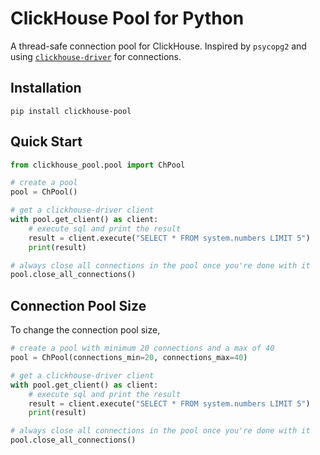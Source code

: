 # ClickHouse Pool for Python

A thread-safe connection pool for ClickHouse. Inspired by `psycopg2` and using
[`clickhouse-driver`](https://github.com/mymarilyn/clickhouse-driver) for
connections.

## Installation

`pip install clickhouse-pool`

## Quick Start

```python
from clickhouse_pool.pool import ChPool

# create a pool
pool = ChPool()

# get a clickhouse-driver client
with pool.get_client() as client:
    # execute sql and print the result
    result = client.execute("SELECT * FROM system.numbers LIMIT 5")
    print(result)

# always close all connections in the pool once you're done with it
pool.close_all_connections()
```

## Connection Pool Size

To change the connection pool size,

```python
# create a pool with minimum 20 connections and a max of 40
pool = ChPool(connections_min=20, connections_max=40)

# get a clickhouse-driver client
with pool.get_client() as client:
    # execute sql and print the result
    result = client.execute("SELECT * FROM system.numbers LIMIT 5")
    print(result)

# always close all connections in the pool once you're done with it
pool.close_all_connections()
```
